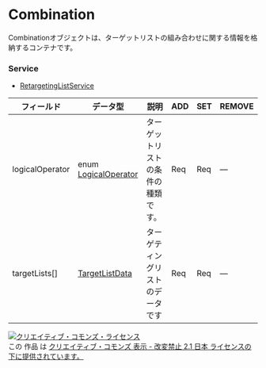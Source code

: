# Combination
Combinationオブジェクトは、ターゲットリストの組み合わせに関する情報を格納するコンテナです。
### Service
+ [RetargetingListService](../services/RetargetingListService.md)

| フィールド | データ型 | 説明 | ADD | SET | REMOVE | 
|---|---|---|---|---|---|
| logicalOperator| enum <a href="./LogicalOperator.md">LogicalOperator</a>| ターゲットリストの条件の種類です。| Req| Req| — |
| targetLists[]| <a href="./TargetListData.md">TargetListData</a>| ターゲティングリストのデータです| Req| Req| — |

<a rel="license" href="http://creativecommons.org/licenses/by-nd/2.1/jp/"><img alt="クリエイティブ・コモンズ・ライセンス" style="border-width:0" src="https://i.creativecommons.org/l/by-nd/2.1/jp/88x31.png" /></a><br />この 作品 は <a rel="license" href="http://creativecommons.org/licenses/by-nd/2.1/jp/">クリエイティブ・コモンズ 表示 - 改変禁止 2.1 日本 ライセンスの下に提供されています。</a>
